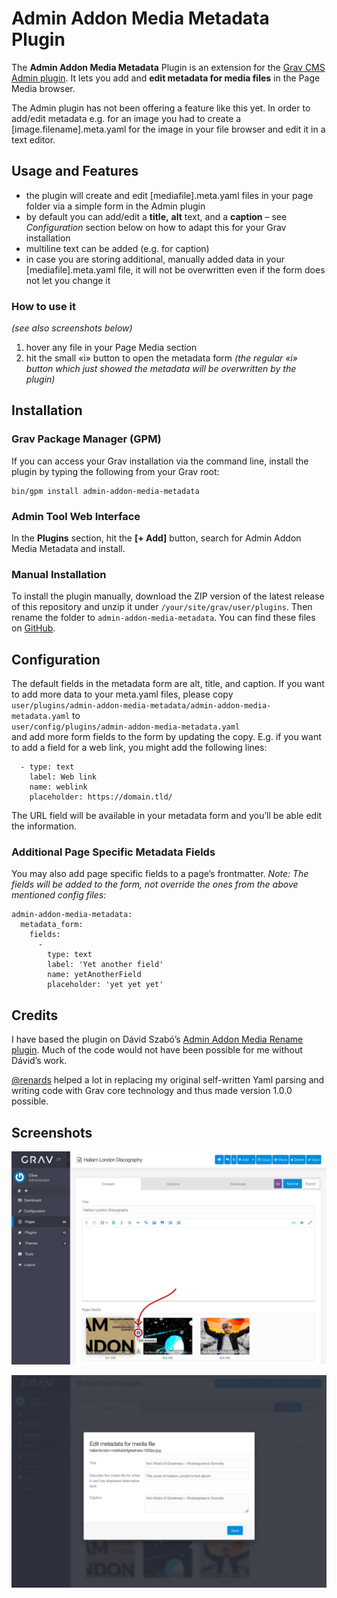 # Admin Addon Media Metadata Plugin

The **Admin Addon Media Metadata** Plugin is an extension for the [Grav CMS](http://github.com/getgrav/grav) [Admin plugin](https://github.com/getgrav/grav-plugin-admin). It lets you add and **edit metadata for media files** in the Page Media browser.

The Admin plugin has not been offering a feature like this yet. In order to add/edit metadata e.g. for an image you had to create a [image.filename].meta.yaml for the image in your file browser and edit it in a text editor.

## Usage and Features

- the plugin will create and edit [mediafile].meta.yaml files in your page folder via a simple form in the Admin plugin
- by default you can add/edit a **title,** **alt** text, and a **caption** – see *Configuration* section below on how to adapt this for your Grav installation
- multiline text can be added (e.g. for caption)
- in case you are storing additional, manually added data in your [mediafile].meta.yaml file, it will not be overwritten even if the form does not let you change it

### How to use it

*(see also screenshots below)*

1. hover any file in your Page Media section
2. hit the small «i» button to open the metadata form *(the regular «i» button which just showed the metadata will be overwritten by the plugin)*

## Installation

### Grav Package Manager (GPM)

If you can access your Grav installation via the command line, install the plugin by typing the following from your Grav root:

```
bin/gpm install admin-addon-media-metadata
```

### Admin Tool Web Interface

In the **Plugins** section, hit the **[+ Add]** button, search for Admin Addon Media Metadata and install.

### Manual Installation

To install the plugin manually, download the ZIP version of the latest release of this repository and unzip it under `/your/site/grav/user/plugins`. Then rename the folder to `admin-addon-media-metadata`. You can find these files on [GitHub](https://github.com/clivebeckett/grav-plugin-admin-addon-media-metadata/releases).

## Configuration

The default fields in the metadata form are alt, title, and caption. If you want to add more data to your meta.yaml files, please copy  
`user/plugins/admin-addon-media-metadata/admin-addon-media-metadata.yaml` to  
`user/config/plugins/admin-addon-media-metadata.yaml`  
and add more form fields to the form by updating the copy. E.g. if you want to add a field for a web link, you might add the following lines:

```
  - type: text
    label: Web link
    name: weblink
    placeholder: https://domain.tld/
```

The URL field will be available in your metadata form and you’ll be able edit the information.

### Additional Page Specific Metadata Fields

You may also add page specific fields to a page’s frontmatter. *Note: The fields will be added to the form, not override the ones from the above mentioned config files:*

```
admin-addon-media-metadata:
  metadata_form:
    fields:
      -
        type: text
        label: 'Yet another field'
        name: yetAnotherField
        placeholder: 'yet yet yet'
```

## Credits

I have based the plugin on Dávid Szabó’s [Admin Addon Media Rename plugin](https://github.com/david-szabo97/grav-plugin-admin-addon-media-rename). Much of the code would not have been possible for me without Dávid’s work.

[@renards](https://github.com/renards) helped a lot in replacing my original self-written Yaml parsing and writing code with Grav core technology and thus made version 1.0.0 possible.

## Screenshots

![](assets/1-open-form.jpg)

![](assets/2-form-opened.jpg)
